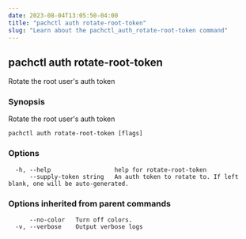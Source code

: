 ```yaml
---
date: 2023-08-04T13:05:50-04:00
title: "pachctl auth rotate-root-token"
slug: "Learn about the pachctl_auth_rotate-root-token command"
---
```


## pachctl auth rotate-root-token

Rotate the root user's auth token

### Synopsis

Rotate the root user's auth token

```
pachctl auth rotate-root-token [flags]
```

### Options

```
  -h, --help                  help for rotate-root-token
      --supply-token string   An auth token to rotate to. If left blank, one will be auto-generated.
```

### Options inherited from parent commands

```
      --no-color   Turn off colors.
  -v, --verbose    Output verbose logs
```